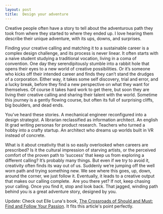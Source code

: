 ```yaml
---
layout: post
title:  Design your adventure
---
```


Creative people often have a story to tell about the adventurous path they took from where they started to where they ended up. I love hearing them describe their unique adventure, with its ups, downs, and surprises.<!--more-->

Finding your creative calling and matching it to a sustainable career is a complex design challenge, and its process is never linear. It often starts with a naive student studying a traditional vocation, living in a coma of convention. One day they serendipitously stumble into a rabbit hole that opens their eyes to a new world of creative possibilities. Or it’s someone who kicks off their intended career and finds they can’t stand the drudges of a corporation. Either way, it takes some self discovery, trial and error, and a lucky break, before they find a new perspective on what they want for themselves. Of course it takes hard work to get there, but soon they are living their creative calling and sharing their talent with the world. Sometime this journey is a gently flowing course, but often its full of surprising cliffs, big boulders, and dead ends.

You’ve heard these stories. A mechanical engineer reconfigured into a design strategist. A librarian reclassified as information architect. An english lit grad writing personas for product research. Teachers who turned a hobby into a crafty startup. An architect who dreams up worlds built in VR instead of concrete.

What is it about creativity that is so easily overlooked when careers are prescribed? Is it the cultural impression of starving artists, or the perceived comfort of the proven path to ‘success’ that keep us from exploring a different calling? It’s probably many things. But even if we try to avoid it, creativity often finds its way out of us. Suddenly we’re jumping off the well worn path and trying something new. We see where this goes, up, down, around the corner, we just follow it. Eventually, it leads to a creative output that makes our calling complete.
 Are you there yet? If not, keep chasing your calling. Once you find it, stop and look back. That jagged, winding path behind you is a great adventure story, designed by you.

Update: 
Check out Elle Luna's book, [The Crossroads of Should and Must: Find and Follow Your Passion](http://smile.amazon.com/Crossroads-Should-Must-Follow-Passion/dp/0761184880/ref=sr_1_1?s=digital-text&ie=UTF8&qid=1454826106&sr=8-1&keywords=choose+must). It fits this article's point perfectly.